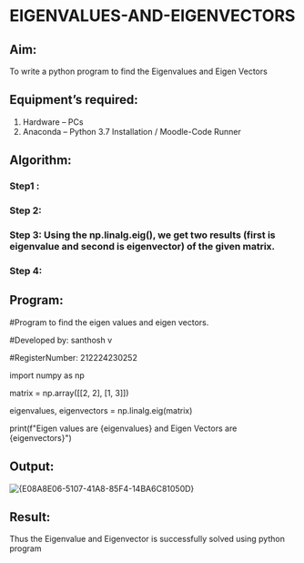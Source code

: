# EIGENVALUES-AND-EIGENVECTORS
## Aim:
To write a python program to find the Eigenvalues and Eigen Vectors
## Equipment’s required:
1. 	Hardware – PCs
2. 	Anaconda – Python 3.7 Installation / Moodle-Code Runner
## Algorithm:
### Step1 : 
### Step 2: 
### Step 3: Using the np.linalg.eig(),  we get two results (first is eigenvalue and second is eigenvector) of the given matrix.
### Step 4: 

## Program:
#Program to find the eigen values and eigen vectors.

#Developed by: santhosh v

#RegisterNumber: 212224230252

import numpy as np

matrix = np.array([[2, 2], 
                   [1, 3]])

eigenvalues, eigenvectors = np.linalg.eig(matrix)

print(f"Eigen values are {eigenvalues} and Eigen Vectors are {eigenvectors}")

## Output:
![{E08A8E06-5107-41A8-85F4-14BA6C81050D}](https://github.com/user-attachments/assets/54c5b754-6f67-4491-bae2-6c9783af9fac)

## Result:
Thus the Eigenvalue and Eigenvector is successfully solved using python program
